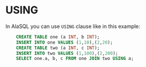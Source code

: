 # USING

In AlaSQL you can use ```USING``` clause like in this example:

```sql
    CREATE TABLE one (a INT, b INT);
    INSERT INTO one VALUES (1,10),(2,20);
    CREATE TABLE two (a INT, c INT);
    INSERT INTO two VALUES (1,100),(2,200);
    SELECT one.a, b, c FROM one JOIN two USING a;
```